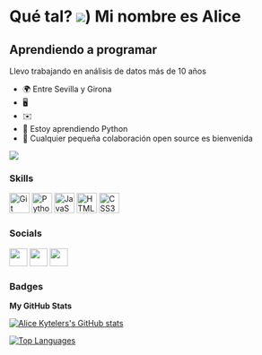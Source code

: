 Qué tal? ![](https://cdn.dribbble.com/users/1144208/screenshots/2655434/week6---git-scared.gif)) Mi nombre es Alice
================================================================================================================================================

Aprendiendo a programar
------------------------

Llevo trabajando en análisis de datos más de 10 años

* 🌍  Entre Sevilla y Girona
* 🖥️  
* ✉️  
* 🧠  Estoy aprendiendo Python
* 🤝  Cualquier pequeña colaboración open source es bienvenida

<a href="https://www.twitch.tv/alicekytelers" target="_blank" rel="noreferrer"><img
src="https://img.shields.io/twitch/status/alicekytelers?logo=twitchsx&style=for-the-badge&color=0891b2&labelColor=1c1917&label=TWITCH+STATUS" /></a>

### Skills


<p align="left">
<a href="https://git-scm.com/" target="_blank" rel="noreferrer"><img src="https://raw.githubusercontent.com/danielcranney/readme-generator/main/public/icons/skills/git-colored.svg" width="36" height="36" alt="Git" /></a>
<a href="https://www.python.org/" target="_blank" rel="noreferrer"><img src="https://raw.githubusercontent.com/danielcranney/readme-generator/main/public/icons/skills/python-colored.svg" width="36" height="36" alt="Python" /></a>
<a href="https://developer.mozilla.org/en-US/docs/Web/JavaScript" target="_blank" rel="noreferrer"><img src="https://raw.githubusercontent.com/danielcranney/readme-generator/main/public/icons/skills/javascript-colored.svg" width="36" height="36" alt="JavaScript" /></a>
<a href="https://developer.mozilla.org/en-US/docs/Glossary/HTML5" target="_blank" rel="noreferrer"><img src="https://raw.githubusercontent.com/danielcranney/readme-generator/main/public/icons/skills/html5-colored.svg" width="36" height="36" alt="HTML5" /></a>
<a href="https://www.w3.org/TR/CSS/#css" target="_blank" rel="noreferrer"><img src="https://raw.githubusercontent.com/danielcranney/readme-generator/main/public/icons/skills/css3-colored.svg" width="36" height="36" alt="CSS3" /></a>


### Socials

<p align="left"> <a href="https://discord.com/users/alicekytelers" target="_blank" rel="noreferrer"><img src="https://raw.githubusercontent.com/danielcranney/readme-generator/main/public/icons/socials/discord.svg" width="32" height="32" /></a> <a href="https://www.github.com/AliceKyte" target="_blank" rel="noreferrer"><img src="https://raw.githubusercontent.com/danielcranney/readme-generator/main/public/icons/socials/github.svg" width="32" height="32" /></a> <a href="https://www.twitch.tv/alicekytelers" target="_blank" rel="noreferrer"><img src="https://raw.githubusercontent.com/danielcranney/readme-generator/main/public/icons/socials/twitch.svg" width="32" height="32" /></a></p>

### Badges

<b>My GitHub Stats</b>

<a href="http://www.github.com/AliceKyte"><img src="https://github-readme-stats.vercel.app/api?username=AliceKyte&theme=radical" alt="Alice Kytelers's GitHub stats" /></a>

<a href="https://github.com/AliceKyte" align="left"><img src="https://github-readme-stats.vercel.app/api/top-langs/?username=AliceKyte&theme=radical&locale=es&custom_title=Used%20%Languages" alt="Top Languages" /></a>
